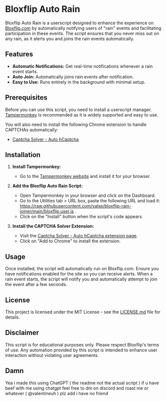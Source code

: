 # Bloxflip Auto Rain

Bloxflip Auto Rain is a userscript designed to enhance the experience on [Bloxflip.com](https://bloxflip.com) by automatically notifying users of "rain" events and facilitating participation in these events. The script ensures that you never miss out on any rain, as it alerts you and joins the rain events automatically.

## Features

- **Automatic Notifications:** Get real-time notifications whenever a rain event starts.
- **Auto Join:** Automatically joins rain events after notification.
- **Easy to Use:** Runs entirely in the background with minimal setup.

## Prerequisites

Before you can use this script, you need to install a userscript manager. [Tampermonkey](https://www.tampermonkey.net/) is recommended as it is widely supported and easy to use.

You will also need to install the following Chrome extension to handle CAPTCHAs automatically:

- [Captcha Solver - Auto hCaptcha](https://chromewebstore.google.com/detail/captcha-solver-auto-hcapt/hlifkpholllijblknnmbfagnkjneagid?hl=en-US)

## Installation

1. **Install Tampermonkey:**
   - Go to the [Tampermonkey website](https://www.tampermonkey.net/) and install it for your browser.
   
2. **Add the Bloxflip Auto Rain Script:**
   - Open Tampermonkey in your browser and click on the Dashboard.
   - Go to the Utilities tab > URL box, paste the following URL and load it: https://raw.githubusercontent.com/valxe/bloxflip-rain-joiner/main/bloxflip.user.js .
   - Click on the "Install" button when the script's code appears.

3. **Install the CAPTCHA Solver Extension:**
   - Visit the [Captcha Solver - Auto hCaptcha extension page](https://chromewebstore.google.com/detail/captcha-solver-auto-hcapt/hlifkpholllijblknnmbfagnkjneagid?hl=en-US).
   - Click on "Add to Chrome" to install the extension.

## Usage

Once installed, the script will automatically run on Bloxflip.com. Ensure you have notifications enabled for the site so you can receive alerts. When a rain event starts, the script will notify you and automatically attempt to join the event after a few seconds.

## License

This project is licensed under the MIT License - see the [LICENSE.md](LICENSE) file for details.

## Disclaimer

This script is for educational purposes only. Please respect Bloxflip's terms of use. Any automation provided by this script is intended to enhance user interaction without violating user agreements.



## Damn

Yea i made this using ChatGPT ( the readme not the actual script ) if u have beef with me using chatgpt feel free to dm on discord and roast me or whatever ( @valentineuh ) plz add i have no friend 
